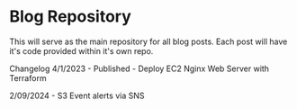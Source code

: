 # Blog Repository
This will serve as the main repository for all blog posts.
Each post will have it's code provided within it's own repo.

Changelog
4/1/2023 - Published - Deploy EC2 Nginx Web Server with Terraform

2/09/2024 - S3 Event alerts via SNS
